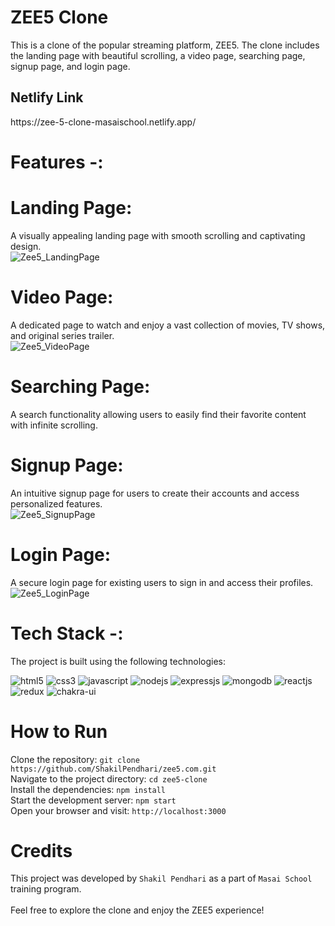 # ZEE5 Clone
This is a clone of the popular streaming platform, ZEE5. The clone includes the landing page with beautiful scrolling, a video page, searching page, signup page, and login page.<br/>
<h2>Netlify Link</h2>  https://zee-5-clone-masaischool.netlify.app/  <br/>

# Features -:

# Landing Page:
A visually appealing landing page with smooth scrolling and captivating design. <br/>
![Zee5_LandingPage](https://github.com/ShakilPendhari/zee5.com/assets/107555598/f774081b-4e85-4f17-bad3-2c983b4f1ef8)


# Video Page:
A dedicated page to watch and enjoy a vast collection of movies, TV shows, and original series trailer. <br/>
![Zee5_VideoPage](https://github.com/ShakilPendhari/zee5.com/assets/107555598/fa505833-b9eb-4262-9096-1490ed037095)


# Searching Page: 
A search functionality allowing users to easily find their favorite content with infinite scrolling. <br/>


# Signup Page: 
An intuitive signup page for users to create their accounts and access personalized features. <br/>
![Zee5_SignupPage](https://github.com/ShakilPendhari/zee5.com/assets/107555598/5706e98e-967a-480f-ba16-1e027b05488f)


# Login Page:
A secure login page for existing users to sign in and access their profiles.<br/>
![Zee5_LoginPage](https://github.com/ShakilPendhari/zee5.com/assets/107555598/09f6627e-50fa-49e5-8983-bb5b0547d04f)


# Tech Stack -:<br/>
The project is built using the following technologies:
<p >
    <img src="https://img.shields.io/badge/HTML5-E34F26?style=for-the-badge&logo=html5&logoColor=white" alt="html5" />
    <img src="https://img.shields.io/badge/CSS3-1572B6?style=for-the-badge&logo=css3&logoColor=white" alt="css3" /> 
    <img src="https://img.shields.io/badge/JavaScript-323330?style=for-the-badge&logo=javascript&logoColor=F7DF1E" alt="javascript" />
    <img src="https://img.shields.io/badge/Node.js-339933?style=for-the-badge&logo=nodedotjs&logoColor=white" alt="nodejs" />
    <img src="https://img.shields.io/badge/Express.js-000000?style=for-the-badge&logo=express&logoColor=white" alt="expressjs" />
    <img src="https://img.shields.io/badge/MongoDB-4EA94B?style=for-the-badge&logo=mongodb&logoColor=white" alt="mongodb" />
    <img src="https://img.shields.io/badge/React-20232A?style=for-the-badge&logo=react&logoColor=61DAFB" alt="reactjs" />
    <img src="https://img.shields.io/badge/Redux-593D88?style=for-the-badge&logo=redux&logoColor=white" alt="redux" /> 
    <img src="https://img.shields.io/badge/Chakra%20UI-3bc7bd?style=for-the-badge&logo=chakraui&logoColor=white" alt="chakra-ui" />
</p>

# How to Run <br/>
Clone the repository:   ``` git clone https://github.com/ShakilPendhari/zee5.com.git ``` <br/>
Navigate to the project directory:   ``` cd zee5-clone ``` <br/>
Install the dependencies:   ``` npm install ``` <br/>
Start the development server:   ``` npm start ``` <br/>
Open your browser and visit:   ``` http://localhost:3000 ``` <br/>

# Credits <br/>
This project was developed by ```Shakil Pendhari``` as a part of ```Masai School``` training program.
<br/><br/>
Feel free to explore the clone and enjoy the ZEE5 experience!
